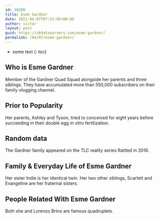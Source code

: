 ```yaml
---
id: 10208
title: Esme Gardner
date: 2021-04-07T07:51:05+00:00
author: victor
layout: post
guid: https://ukdataservers.com/esme-gardner/
permalink: /04/07/esme-gardner/
---
```


* some text
{: toc}


## Who is Esme Gardner



Member of the Gardner Quad Squad alongside her parents and three siblings. They have accumulated more than 550,000 subscribers on their family vlogging channel.

                
                
                
## Prior to Popularity



Her parents, Ashley and Tyson, tried to conceived for eight years before succeeding in their double egg in vitro fertilization.

                
                
                
## Random data



The Gardner family appeared on the TLC reality series Rattled in 2016.

                
                
                
## Family & Everyday Life of Esme Gardner



Her sister Indie is her identical twin. Her two other siblings, Scarlett and Evangeline are her fraternal sisters.

                
                
                
## People Related With Esme Gardner



Both she and Lorenzo Brino are famous quadruplets.

                
              
            
          
          
          